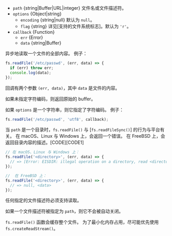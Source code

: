 <!-- YAML
added: v0.1.29
changes:
  - version: v10.0.0
    pr-url: https://github.com/nodejs/node/pull/12562
    description: 参数 `callback` 不再是可选的。
    		 不传入则运行时会抛出 `TypeError`。
  - version: v7.6.0
    pr-url: https://github.com/nodejs/node/pull/10739
    description: 参数 `path` 可以是一个使用 `file:` 协议的 WHATWG `URL` 对象。
                 该支持目前仍为试验性的。
  - version: v7.0.0
    pr-url: https://github.com/nodejs/node/pull/7897
    description: 参数 `callback` 不再是可选的。 
                 不传入会触发 id 为 DEP0013 的不建议使用警告。
  - version: v5.1.0
    pr-url: https://github.com/nodejs/node/pull/3740
    description: 如果成功，则 `callback` 被调用时 `error` 参数总是为 `null`。
  - version: v5.0.0
    pr-url: https://github.com/nodejs/node/pull/3163
    description: 参数 `path` 现在可以是一个文件描述符。
-->

* `path` {string|Buffer|URL|integer} 文件名或文件描述符。
* `options` {Object|string}
  * `encoding` {string|null} 默认为 `null`。
  * `flag` {string} 详见[支持的文件系统标志]。默认为 `'r'`。
* `callback` {Function}
  * `err` {Error}
  * `data` {string|Buffer}

异步地读取一个文件的全部内容。
例子：

```js
fs.readFile('/etc/passwd', (err, data) => {
  if (err) throw err;
  console.log(data);
});
```

回调有两个参数 `(err, data)`，其中 `data` 是文件的内容。

如果未指定字符编码，则返回原始的 buffer。

如果 `options` 是一个字符串，则它指定了字符编码。
例子：

```js
fs.readFile('/etc/passwd', 'utf8', callback);
```

当 `path` 是一个目录时，`fs.readFile()` 与 [`fs.readFileSync()`] 的行为与平台有关。
在 macOS、Linux 与 Windows 上，会返回一个错误。
在 FreeBSD 上，会返回目录内容的描述。[CODE][CODE1]

```js
// 在 macOS、Linux 与 Windows 上：
fs.readFile('<directory>', (err, data) => {
  // => [Error: EISDIR: illegal operation on a directory, read <directory>]
});

//  在 FreeBSD 上：
fs.readFile('<directory>', (err, data) => {
  // => null, <data>
});
```

任何指定的文件描述符必须支持读取。

如果一个文件描述符被指定为 `path`，则它不会被自动关闭。

`fs.readFile()` 函数会缓存整个文件。
为了最小化内存占用，尽可能优先使用 `fs.createReadStream()`。

